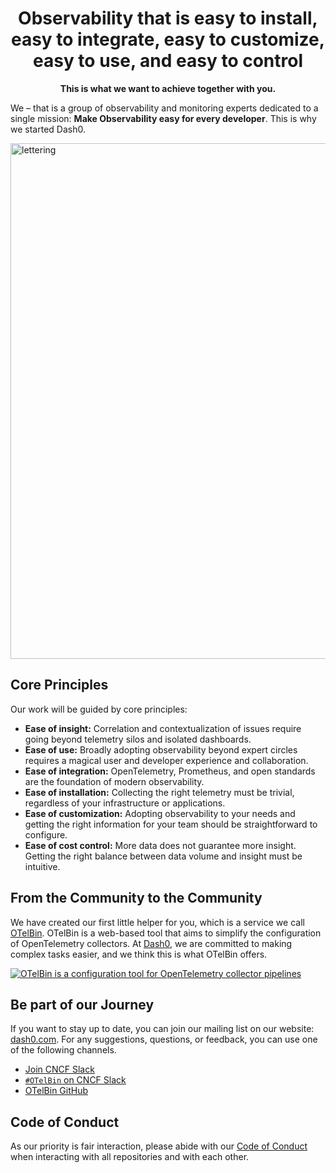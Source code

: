 <h1 align="center">
    Observability that is easy to install, easy to integrate, easy to customize, easy to use, and easy to control
</h1>

<div align="center">
<strong align="center">This is what we want to achieve together with you.</strong>
</div>

We – that is a group of observability and monitoring experts dedicated to a single mission: **Make Observability easy for every developer**. This is why we started Dash0.

<img width="825" alt="lettering" src="https://github.com/dash0hq/.github/assets/596443/e7ad4630-2e40-4843-a6b9-fba044749836">

## Core Principles

Our work will be guided by core principles:
- **Ease of insight:** Correlation and contextualization of issues require going beyond telemetry silos and isolated dashboards.
- **Ease of use:** Broadly adopting observability beyond expert circles requires a magical user and developer experience and collaboration.
- **Ease of integration:** OpenTelemetry, Prometheus, and open standards are the foundation of modern observability.
- **Ease of installation:** Collecting the right telemetry must be trivial, regardless of your infrastructure or applications.
- **Ease of customization:** Adopting observability to your needs and getting the right information for your team should be straightforward to configure.
- **Ease of cost control:** More data does not guarantee more insight. Getting the right balance between data volume and insight must be intuitive.

## From the Community to the Community

We have created our first little helper for you, which is a service we call [OTelBin](https://www.otelbin.io/). OTelBin
is a web-based tool that aims to simplify the configuration of OpenTelemetry collectors. At [Dash0](https://www.dash0.com), we are committed to
making complex tasks easier, and we think this is what OTelBin offers.

<a href="https://www.otelbin.io">
  <img alt="OTelBin is a configuration tool for OpenTelemetry collector pipelines" src="https://github.com/dash0hq/otelbin/assets/596443/eb9bacb0-e94e-4ccb-af5a-f245adf19615">
</a>

## Be part of our Journey

If you want to stay up to date, you can join our mailing list on our website: [dash0.com](https://www.dash0.com).
For any suggestions, questions, or feedback, you can use one of the following channels.

- [Join CNCF Slack](https://slack.cncf.io/)
- [`#OTelBin` on CNCF Slack](https://cloud-native.slack.com/archives/C061WC8RQJX)
- [OTelBin GitHub](https://github.com/dash0hq/otelbin)

## Code of Conduct

As our priority is fair interaction, please abide with our [Code of Conduct](https://github.com/dash0hq/otelbin/blob/main/CODE_OF_CONDUCT.md) when interacting with all repositories and with each other.

